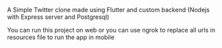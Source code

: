 A Simple Twitter clone made using Flutter and custom backend (Nodejs with Express server and Postgresql)

You can run this project on web or you can use ngrok to replace all urls in resources file to run the app in mobile
